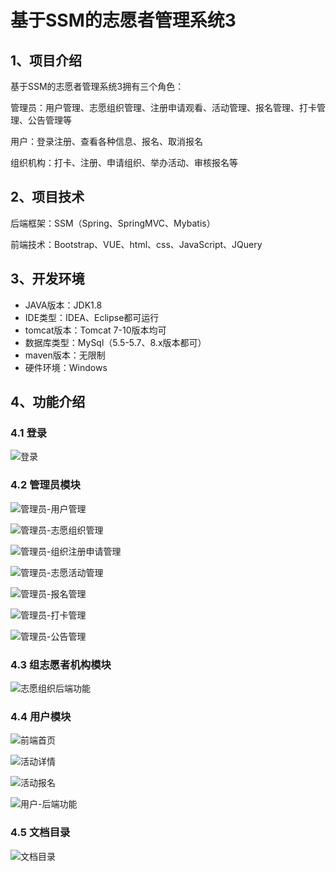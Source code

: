 # 基于SSM的志愿者管理系统3



## 1、项目介绍

基于SSM的志愿者管理系统3拥有三个角色：

管理员：用户管理、志愿组织管理、注册申请观看、活动管理、报名管理、打卡管理、公告管理等

用户：登录注册、查看各种信息、报名、取消报名

组织机构：打卡、注册、申请组织、举办活动、审核报名等


## 2、项目技术

后端框架：SSM（Spring、SpringMVC、Mybatis）

前端技术：Bootstrap、VUE、html、css、JavaScript、JQuery

## 3、开发环境

- JAVA版本：JDK1.8
- IDE类型：IDEA、Eclipse都可运行
- tomcat版本：Tomcat 7-10版本均可
- 数据库类型：MySql（5.5-5.7、8.x版本都可） 
- maven版本：无限制
- 硬件环境：Windows


## 4、功能介绍

### 4.1 登录

![登录](https://project-images-1256969109.cos.ap-chongqing.myqcloud.com/%20Typora-Images/202309281619185.jpg)

### 4.2 管理员模块

![管理员-用户管理](https://project-images-1256969109.cos.ap-chongqing.myqcloud.com/%20Typora-Images/202309281620055.jpg)

![管理员-志愿组织管理](https://project-images-1256969109.cos.ap-chongqing.myqcloud.com/%20Typora-Images/202309281620741.jpg)

![管理员-组织注册申请管理](https://project-images-1256969109.cos.ap-chongqing.myqcloud.com/%20Typora-Images/202309281620084.jpg)

![管理员-志愿活动管理](https://project-images-1256969109.cos.ap-chongqing.myqcloud.com/%20Typora-Images/202309281620301.jpg)

![管理员-报名管理](https://project-images-1256969109.cos.ap-chongqing.myqcloud.com/%20Typora-Images/202309281620378.jpg)

![管理员-打卡管理](https://project-images-1256969109.cos.ap-chongqing.myqcloud.com/%20Typora-Images/202309281620008.jpg)

![管理员-公告管理](https://project-images-1256969109.cos.ap-chongqing.myqcloud.com/%20Typora-Images/202309281620051.jpg)

### 4.3 组志愿者机构模块

![志愿组织后端功能](https://project-images-1256969109.cos.ap-chongqing.myqcloud.com/%20Typora-Images/202309281620414.jpg)

### 4.4 用户模块

![前端首页](https://project-images-1256969109.cos.ap-chongqing.myqcloud.com/%20Typora-Images/202309281620041.jpg)

![活动详情](https://project-images-1256969109.cos.ap-chongqing.myqcloud.com/%20Typora-Images/202309281620726.jpg)

![活动报名](https://project-images-1256969109.cos.ap-chongqing.myqcloud.com/%20Typora-Images/202309281620725.jpg)

![用户-后端功能](https://project-images-1256969109.cos.ap-chongqing.myqcloud.com/%20Typora-Images/202309281620082.jpg)

### 4.5 文档目录

![文档目录](https://project-images-1256969109.cos.ap-chongqing.myqcloud.com/%20Typora-Images/202309281620733.jpg)
